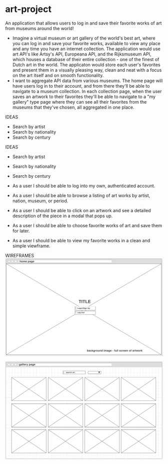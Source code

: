 # art-project
An application that allows users to log in and save their favorite works of art from museums around the world!

- Imagine a virtual museum or art gallery of the world's best art, where you can log in and save your favorite works, available to view any place and any time you have an internet collection. The application would use art API's like Artsy's API, Europeana API, and the Rijksmuseum API, which houses a database of their entire collection - one of the finest of Dutch art in the world. The applicaton would store each user's favorites and present them in a visually pleasing way, clean and neat with a focus on the art itself and on smooth functionality.
- I want to aggregate API data from various museums. The home page will have users log in to their account, and from there they'll be able to navigate to a museum collection. In each collection page, when the user saves an artwork to their favorites they'll be able to navigate to a "my gallery" type page where they can see all their favorites from the museums that they've chosen, all aggregated in one place.

IDEAS
- Search by artist
- Search by nationality
- Search by century

IDEAS
- Search by artist
- Search by nationality
- Search by century

- As a user I should be able to log into my own, authenticated account.
- As a user I should be able to browse a listing of art works by artist, nation, museum, or period. 
- As a user I should be able to click on an artwork and see a detailed description of the piece in a modal that pops up. 
- As a user I should be able to choose favorite works of art and save them for later.
- As a user I should be able to view my favorite works in a clean and simple viewframe.

WIREFRAMES
<img src="home.png">

<img src="gallery.png">
